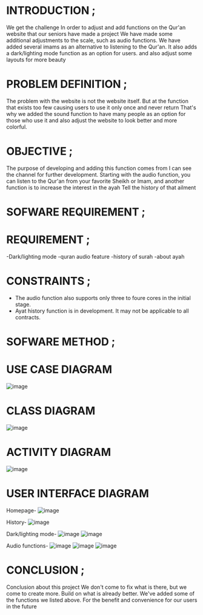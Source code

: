 # INTRODUCTION ;
We get the challenge In order to adjust and add functions on the Qur'an website that our seniors have made a project We have made some additional adjustments to the scale, such as audio functions. We have added several imams as an alternative to listening to the Qur'an. It also adds a dark/lighting mode function as an option for users. and also adjust some layouts for more beauty

# PROBLEM DEFINITION ;
The problem with the website is not the website itself. But at the function that exists too few causing users to use it only once and never return That's why we added the sound function to have many people as an option for those who use it and also adjust the website to look better and more colorful.

# OBJECTIVE ;
The purpose of developing and adding this function comes from I can see the channel for further development. Starting with the audio function, you can listen to the Qur'an from your favorite Sheikh or Imam, and another function is to increase the interest in the ayah Tell the history of that ailment

# SOFWARE REQUIREMENT ;

# REQUIREMENT ;
-Dark/lighting mode
-quran audio feature
-history of surah
-about ayah

# CONSTRAINTS ;
- The audio function also supports only three to foure cores in the initial stage. 
- Ayat history function is in development. It may not be applicable to all contracts. 

# SOFWARE METHOD ;
# USE CASE DIAGRAM 

![image](https://user-images.githubusercontent.com/109578693/196588890-6860308e-914d-43ed-a161-c841361480a0.png)

# CLASS DIAGRAM

![image](https://user-images.githubusercontent.com/109578693/196588945-68da2e51-afcc-4097-b79b-fa85ef2eca88.png)

# ACTIVITY DIAGRAM
![image](https://user-images.githubusercontent.com/109578693/196588980-821cb751-a913-47b4-a06a-63932a8ccdc1.png)

# USER INTERFACE DIAGRAM
Homepage-
![image](https://user-images.githubusercontent.com/109578693/196589091-aedbeb79-1330-4509-a2cc-4530e3e53bf9.png)

History-
![image](https://user-images.githubusercontent.com/109578693/196589126-68057134-7380-4d27-80c9-c7b75f4d174a.png)

Dark/lighting mode-
![image](https://user-images.githubusercontent.com/109578693/196589167-b2c105d2-c9d7-44e6-b943-8a6ad5ad2e9f.png)
![image](https://user-images.githubusercontent.com/109578693/196589181-09dc61f3-4a88-4270-ba7b-e8ead1bee335.png)

Audio functions-
![image](https://user-images.githubusercontent.com/109578693/196589209-5b2db842-e058-4b40-8a93-155394036a09.png)
![image](https://user-images.githubusercontent.com/109578693/196589224-3375adbc-d6fa-4e38-9b1b-1d6151566dfa.png)
![image](https://user-images.githubusercontent.com/109578693/196589248-1a7b4ce9-47bb-4fa1-be6d-76cff697c215.png)

# CONCLUSION ;
Conclusion about this project We don't come to fix what is there, but we come to create more. Build on what is already better. We've added some of the functions we listed above. For the benefit and convenience for our users in the future
